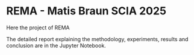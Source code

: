 # REMA - Matis Braun SCIA 2025

Here the project of REMA

The detailed report explaining the methodology, experiments, results and conclusion are in the Jupyter Notebook.
